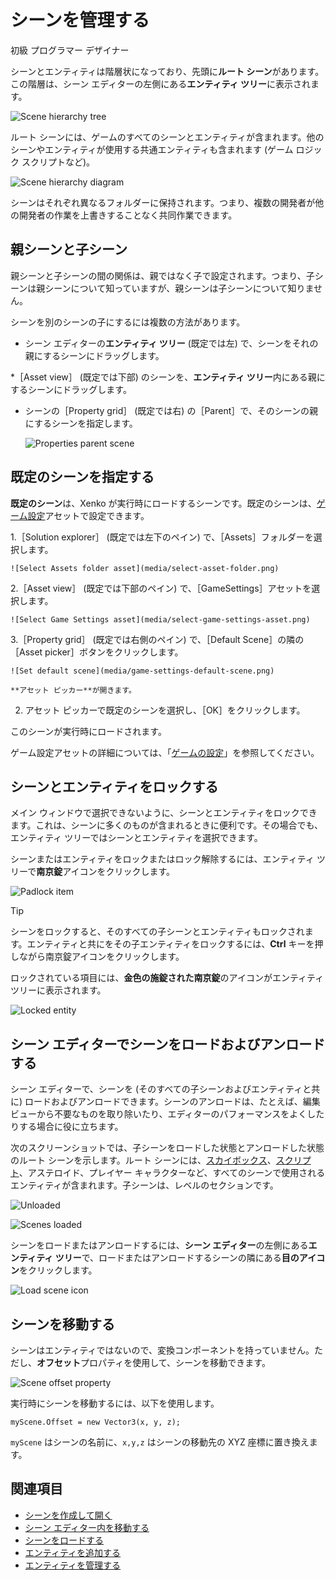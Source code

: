 # シーンを管理する

<span class="label label-doc-level">初級</span>
<span class="label label-doc-audience">プログラマー</span>
<span class="label label-doc-audience">デザイナー</span>

シーンとエンティティは階層状になっており、先頭に**ルート シーン**があります。この階層は、シーン エディターの左側にある**エンティティ ツリー**に表示されます。

![Scene hierarchy tree](media/scene-hierarchy-tree.png)

ルート シーンには、ゲームのすべてのシーンとエンティティが含まれます。他のシーンやエンティティが使用する共通エンティティも含まれます (ゲーム ロジック スクリプトなど)。

![Scene hierarchy diagram](media/scene-hierarchy-diagram.png)

シーンはそれぞれ異なるフォルダーに保持されます。つまり、複数の開発者が他の開発者の作業を上書きすることなく共同作業できます。

## 親シーンと子シーン

親シーンと子シーンの間の関係は、親ではなく子で設定されます。つまり、子シーンは親シーンについて知っていますが、親シーンは子シーンについて知りません。

シーンを別のシーンの子にするには複数の方法があります。

* シーン エディターの**エンティティ ツリー** (既定では左) で、シーンをそれの親にするシーンにドラッグします。

*［Asset view］ (既定では下部) のシーンを、**エンティティ ツリー**内にある親にするシーンにドラッグします。

* シーンの［Property grid］ (既定では右) の［Parent］で、そのシーンの親にするシーンを指定します。

    ![Properties parent scene](media/properties-parent-scene.png)

## 既定のシーンを指定する

**既定のシーン**は、Xenko が実行時にロードするシーンです。既定のシーンは、[ゲーム設定](game-settings.md)アセットで設定できます。

1.［Solution explorer］ (既定では左下のペイン) で、［Assets］フォルダーを選択します。

    ![Select Assets folder asset](media/select-asset-folder.png)

2.［Asset view］ (既定では下部のペイン) で、［GameSettings］アセットを選択します。

    ![Select Game Settings asset](media/select-game-settings-asset.png)

3.［Property grid］ (既定では右側のペイン) で、［Default Scene］の隣の［Asset picker］ボタンをクリックします。

    ![Set default scene](media/game-settings-default-scene.png)

    **アセット ピッカー**が開きます。

2. アセット ピッカーで既定のシーンを選択し、［OK］をクリックします。

このシーンが実行時にロードされます。

ゲーム設定アセットの詳細については、「[ゲームの設定](game-settings.md)」を参照してください。

## シーンとエンティティをロックする

メイン ウィンドウで選択できないように、シーンとエンティティをロックできます。これは、シーンに多くのものが含まれるときに便利です。その場合でも、エンティティ ツリーではシーンとエンティティを選択できます。

シーンまたはエンティティをロックまたはロック解除するには、エンティティ ツリーで**南京錠**アイコンをクリックします。

![Padlock item](media/lock-scene-or-entity.png)

>[!TIP]
>シーンをロックすると、そのすべての子シーンとエンティティもロックされます。エンティティと共にをその子エンティティをロックするには、**Ctrl** キーを押しながら南京錠アイコンをクリックします。

ロックされている項目には、**金色の施錠された南京錠**のアイコンがエンティティ ツリーに表示されます。

![Locked entity](media/locked-entity.png)    

## シーン エディターでシーンをロードおよびアンロードする

シーン エディターで、シーンを (そのすべての子シーンおよびエンティティと共に) ロードおよびアンロードできます。シーンのアンロードは、たとえば、編集ビューから不要なものを取り除いたり、エディターのパフォーマンスをよくしたりする場合に役に立ちます。

次のスクリーンショットでは、子シーンをロードした状態とアンロードした状態のルート シーンを示します。ルート シーンには、[スカイボックス](../graphics/skyboxes.md)、[スクリプト](../scripts/index.md)、アステロイド、プレイヤー キャラクターなど、すべてのシーンで使用されるエンティティが含まれます。子シーンは、レベルのセクションです。

![Unloaded](media/scenes-unloaded.png)

![Scenes loaded](media/scenes-loaded.png)

シーンをロードまたはアンロードするには、**シーン エディター**の左側にある**エンティティ ツリー**で、ロードまたはアンロードするシーンの隣にある**目のアイコン**をクリックします。

![Load scene icon](media/load-unload-scene-icon.png)

## シーンを移動する

シーンはエンティティではないので、変換コンポーネントを持っていません。ただし、**オフセット**プロパティを使用して、シーンを移動できます。

![Scene offset property](media/scene-offset.png)

実行時にシーンを移動するには、以下を使用します。

`myScene.Offset = new Vector3(x, y, z);`

`myScene` はシーンの名前に、`x,y,z` はシーンの移動先の XYZ 座標に置き換えます。

## 関連項目

* [シーンを作成して開く](create-a-scene.md)
* [シーン エディター内を移動する](avigate-in-the-scene-editor.md)
* [シーンをロードする](load-scenes.md)
* [エンティティを追加する](add-entities.md)
* [エンティティを管理する](manage-entities.md)
